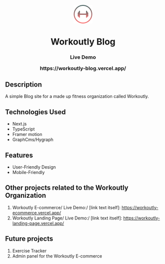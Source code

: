   <p align="center"><img src="https://github.com/Inosensey/workoutly-blog/blob/main/public/img/Logo.png" alt="Workoutly Logo" /></p>
  <h1 align="center">Workoutly Blog<br> 
  <h3 align="center">Live Demo<br> <p>https://workoutly-blog.vercel.app/</p></h3>

## Description

A simple Blog site for a made up fitness organization called Workoutly.

## Technologies Used

- Next.js
- TypeScript
- Framer motion
- GraphCms/Hygraph

## Features

- User-Friendly Design
- Mobile-Friendly

## Other projects related to the Workoutly Organization

1. Workoutly E-commerce/
   Live Demo:/
   [link text itself]: https://workoutly-ecommerce.vercel.app/
2. Workoutly Landing Page/
   Live Demo:/
   [link text itself]: https://workoutly-landing-page.vercel.app/

## Future projects

1. Exercise Tracker
2. Admin panel for the Workoutly E-commerce
